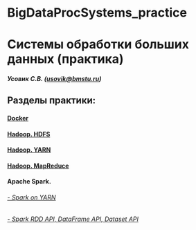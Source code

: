 # BigDataProcSystems_practice
Системы обработки больших данных (практика)
======================
##### Усовик С.В. (usovik@bmstu.ru)
Разделы практики:
----
#### [Docker](hdfs/HDFS_practice.md)
#### [Hadoop. HDFS](hdfs/HDFS_practice.md) 
#### [Hadoop. YARN](YARN/yarn_practice.md)
#### [Hadoop. MapReduce](MapReduce/mapreduce_python.md)
#### Apache Spark. 
######  [- Spark on YARN](https://github.com/SergUSProject/BigDataProcSystems_practice/blob/9ed0ba62fc0b01181dce99bf35fb77b15daf9e8b/Apache%20Spark/Spark%20on%20YARN.md)
######  [- Spark RDD API, DataFrame API, Dataset API]()
